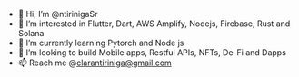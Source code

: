 - 👋 Hi, I’m @ntirinigaSr
- 👀 I’m interested in Flutter, Dart, AWS Amplify, Nodejs, Firebase, Rust and Solana
- 🌱 I’m currently learning Pytorch and Node js
- 💞️ I’m looking to build Mobile apps, Restful APIs, NFTs, De-Fi and Dapps
- 📫 Reach me @clarantiriniga@gmail.com

<!---
ntirinigaSr/ntirinigaSr is a ✨ special ✨ repository because its `README.md` (this file) appears on your GitHub profile.
You can click the Preview link to take a look at your changes.
--->
